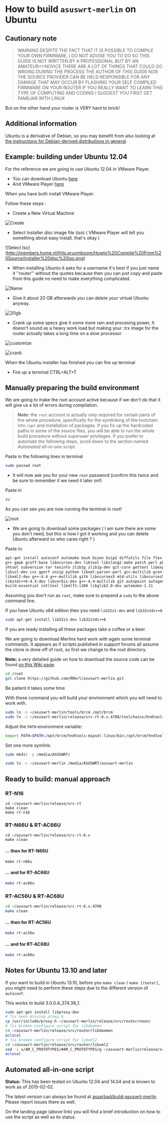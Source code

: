 # How to build `asuswrt-merlin` on Ubuntu

## Cautionary note

> WARNING DESPITE THE FACT THAT IT IS POSSIBLE TO COMPILE YOUR OWN FIRMWARE,
> I DO NOT ADVISE YOU TO DO SO
> THIS GUIDE IS NOT WRITTEN BY A PROFESSIONAL BUT BY AN AMATEUR<>NOVICE
> THERE ARE A LOT OF THINGS THAT COULD GO WRONG DURING THE PROCESS
> THE AUTHOR OF THIS GUIDE NOR THE SOURCE PROVIDER CAN BE HELD RESPONSIBLE FOR ANY DAMAGE THAT MAY OCCUR BY 
> FLASHING YOUR SELF COMPILED FIRMWARE ON YOUR ROUTER
> IF YOU REALLY WANT TO LEARN THIS TYPE OF COMPUTING AND CODING I SUGGEST YOU FIRST GET FAMILIAR WITH LINUX

But on the other hand your router is VERY hard to brick!

## Additional information

Ubuntu is a derivative of Debian, so you may benefit from also looking at [the instructions for Debian-derived distributions in general](/RMerl/asuswrt-merlin/wiki/Compiling-from-source-using-a-Debian-based-Linux-Distribution).

## Example: building under Ubuntu 12.04

For the reference we are going to use Ubuntu 12.04 in VMware Player.

* You can download Ubuntu [here](http://www.ubuntu.com/download)
* And VMware Player [here](https://my.vmware.com/web/vmware/free#desktop_end_user_computing/vmware_player/5_0)

When you have both install VMware Player.

Follow these steps :

* Create a New Virtual Machine

![Create](http://members.home.nl/frits.pruymboom/Howto%20Compile%20From%20Source/Create%20new%20virtual%20mashine.png)

* Select Installer disc image file (iso) ( VMware Player will tell you something about easy install, that's okay )

![Select Iso]
(http://members.home.nl/frits.pruymboom/Howto%20Compile%20From%20Source/installer%20disc%20iso.png)

* When installing Ubuntu it asks for a username it's best if you just name it ''router'' without the quotes because then you can just copy and paste from this guide no need to make everything complicated.

![Name](http://members.home.nl/frits.pruymboom/Howto%20Compile%20From%20Source/important%20name.png)

* Give it about 20 GB afterwards you can delete your virtual Ubuntu anyway.

![20gb](http://members.home.nl/frits.pruymboom/Howto%20Compile%20From%20Source/20gb.png)

* Crank up some specs give it some more ram and procesing power, It doesn't sound as a heavy work load but making your .trx image for the router actually takes a long time on a slow processor

![customize](http://members.home.nl/frits.pruymboom/Howto%20Compile%20From%20Source/customiza%20hardware.png)

![crank](http://members.home.nl/frits.pruymboom/Howto%20Compile%20From%20Source/crank%20up%20the%20specs.png)

When the Ubuntu installer has finished you can fire up terminal

* Fire up a terminal CTRL+ALT+T

## Manually preparing the build environment

We are going to make the root account active because if we don't do that it will give us a lot of errors during compilation.

> **Note:** the `root` account is actually only required for certain parts of the whole procedure, specifically for the symlinking of the toolchain into `/opt` and installation of packages. If you fix up the hardcoded paths in some of the source files, you will be able to run the whole build procedure without superuser privileges. If you prefer to automate the following steps, scroll down to the section named *Automated all-in-one script*.

Paste in the following lines in terminal

```bash
sudo passwd root 
```

* It will now ask you for your new `root` password (confirm this twice and be sure to remember it we need it later on!)

Paste in

```bash
su
```

As you can see you are now running the terminal in root!

![root](http://members.home.nl/frits.pruymboom/Howto%20Compile%20From%20Source/Root.png)

* We are going to download some packages ( I am sure there are some you don't need, but this is how I got it working and you can delete Ubuntu afterward so who cares right ? )

Paste in:

```bash
apt-get install autoconf automake bash bison bzip2 diffutils file flex m4 \
g++ gawk groff-base libncurses-dev libtool libslang2 make patch perl pkg-config \
shtool subversion tar texinfo zlib1g zlib1g-dev git-core gettext libexpat1-dev \
libssl-dev cvs gperf unzip python libxml-parser-perl gcc-multilib gconf-editor \
libxml2-dev g++-4.4 g++-multilib gitk libncurses5 mtd-utils libncurses5-dev \
libstdc++6-4.4-dev libvorbis-dev g++-4.4-multilib git autopoint autogen sed \
build-essential intltool libelf1:i386 libglib2.0-dev automake-1.11
```
Assuming you don't run as `root`, make sure to prepend a `sudo` to the above command line.

If you have Ubuntu x64 edition then you need `lib32z1-dev` and `lib32stdc++6`

```bash
sudo apt-get install lib32z1-dev lib32stdc++6
```
If you are ready installing all these packages take a coffee or a beer.

We are going to download Merlins hard work with again some terminal commands.  It appears as if scripts published in support forums all assume the clone is done off of root, so first we change to the root directory.

**Note:** a very detailed guide on how to download the source code can be found [on this Wiki page](/RMerl/asuswrt-merlin/wiki/Download-the-latest-source-code-from-GitHub).

```bash
cd /root
git clone https://github.com/RMerl/asuswrt-merlin.git
```

Be patient it takes some time

With these command you will build your environment which you will need to work with.

```bash
sudo ln -s ~/asuswrt-merlin/tools/brcm /opt/brcm
sudo ln -s ~/asuswrt-merlin/release/src-rt-6.x.4708/toolchains/hndtools-arm-linux-2.6.36-uclibc-4.5.3 /opt/brcm-arm
```

Adjust the `PATH` environment variable:

```bash
export PATH=$PATH:/opt/brcm/hndtools-mipsel-linux/bin:/opt/brcm/hndtools-mipsel-uclibc/bin:/opt/brcm-arm/bin
```

Set one more symlink:

```bash
sudo mkdir -p /media/ASUSWRT/
```

```bash
sudo ln -s ~/asuswrt-merlin /media/ASUSWRT/asuswrt-merlin
```

## Ready to build: manual approach

### RT-N16

```
cd ~/asuswrt-merlin/release/src-rt
make clean
make rt-n16
```

### RT-N66U & RT-AC66U

```
cd ~/asuswrt-merlin/release/src-rt-6.x
make clean
```

#### ... then for RT-N66U

```
make rt-n66u
```

#### ... and for RT-AC66U

```bash
make rt-ac66u
```

### RT-AC56U & RT-AC68U

```bash
cd ~/asuswrt-merlin/release/src-rt-6.x.4708
make clean
```

#### ... then for RT-AC56U

```bash
make rt-ac56u
```
#### ... and for RT-AC68U

```bash
make rt-ac68u
```

## Notes for Ubuntu 13.10 and later

If you want to build in Ubuntu 13.10, before you `make clean` / `make [router]`, you might need to perform these steps due to the different version of `autoconf`.

This works to build 3.0.0.4_374.38_1.

```bash
sudo apt-get install libproxy-dev
# fix neon missing proxy.h
cp /usr/include/proxy.h ~/asuswrt-merlin/release/src/router/neon/
# fix broken configure script for libdaemon
cd ~/asuswrt-merlin/release/src/router/libdaemon
aclocal
# fix broken configure script for libxml2
cd ~/asuswrt-merlin/release/src/router/libxml2
sed -i s/AM_C_PROTOTYPES/#AM_C_PROTOTYPES/g ~/asuswrt-merlin/release/src/router/libxml2/configure.in
aclocal
```

## Automated all-in-one script

**Status:** This has been tested on Ubuntu 12.04 and 14.04 and is known to work as of 2015-02-02.

The latest version can always be found at [assarbad/build-asuswrt-merlin](https://github.com/assarbad/build-asuswrt-merlin). Please report issues there as well.

On the landing page (above link) you will find a brief introduction on how to use the script as well as its status.